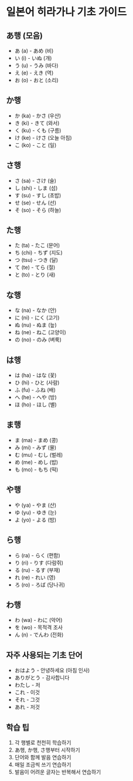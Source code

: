 # 일본어 히라가나 기초 가이드

## あ행 (모음)
* あ (a) - あめ (비)
* い (i) - いぬ (개)
* う (u) - うみ (바다)
* え (e) - えき (역)
* お (o) - おと (소리)

## か행
* か (ka) - かさ (우산)
* き (ki) - きて (와서)
* く (ku) - くも (구름)
* け (ke) - けさ (오늘 아침)
* こ (ko) - こと (일)

## さ행
* さ (sa) - さけ (술)
* し (shi) - しま (섬)
* す (su) - すし (초밥)
* せ (se) - せん (선)
* そ (so) - そら (하늘)

## た행
* た (ta) - たこ (문어)
* ち (chi) - ちず (지도)
* つ (tsu) - つき (달)
* て (te) - てら (절)
* と (to) - とり (새)

## な행
* な (na) - なか (안)
* に (ni) - にく (고기)
* ぬ (nu) - ぬま (늪)
* ね (ne) - ねこ (고양이)
* の (no) - のみ (벼룩)

## は행
* は (ha) - はな (꽃)
* ひ (hi) - ひと (사람)
* ふ (fu) - ふね (배)
* へ (he) - へや (방)
* ほ (ho) - ほし (별)

## ま행
* ま (ma) - まめ (콩)
* み (mi) - みず (물)
* む (mu) - むし (벌레)
* め (me) - めし (밥)
* も (mo) - もち (떡)

## や행
* や (ya) - やま (산)
* ゆ (yu) - ゆき (눈)
* よ (yo) - よる (밤)

## ら행
* ら (ra) - らく (편함)
* り (ri) - りす (다람쥐)
* る (ru) - るす (부재)
* れ (re) - れい (영)
* ろ (ro) - ろば (당나귀)

## わ행
* わ (wa) - わに (악어)
* を (wo) - 목적격 조사
* ん (n) - でんわ (전화)

## 자주 사용되는 기초 단어
* おはよう - 안녕하세요 (아침 인사)
* ありがとう - 감사합니다
* わたし - 저
* これ - 이것
* それ - 그것
* あれ - 저것

## 학습 팁
1. 각 행별로 천천히 학습하기
2. あ행, か행, さ행부터 시작하기
3. 단어와 함께 발음 연습하기
4. 매일 조금씩 쓰기 연습하기
5. 발음이 어려운 글자는 반복해서 연습하기